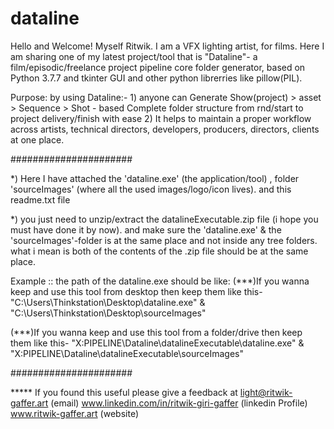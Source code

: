 # dataline
Hello and Welcome!
Myself Ritwik. I am a VFX lighting artist, for films. Here I am sharing one of my latest project/tool that is "Dataline"- a film/episodic/freelance project pipeline core folder generator, based on Python 3.7.7 and tkinter GUI and other python librerries like pillow(PIL).

Purpose: by using Dataline:-
	1) anyone can Generate Show(project) > asset > Sequence > Shot - based Complete folder structure from rnd/start to project delivery/finish with ease
	2) It helps to maintain a proper workflow across artists, technical directors, developers, producers, directors, clients at one place.



######################

*) Here I have attached the 'dataline.exe' (the application/tool) , folder 'sourceImages' (where all the used images/logo/icon lives). and this readme.txt file

*) you just need to unzip/extract the datalineExecutable.zip file (i hope you must have done it by now). and make sure the 'dataline.exe' & the 'sourceImages'-folder is at the same place and not inside any tree folders. what i mean is both of the contents of the .zip file should be at the same place. 

Example :: the path of the dataline.exe should be like: 
(***)If you wanna keep and use this tool from desktop then keep them like this-
						"C:\Users\Thinkstation\Desktop\dataline.exe" & "C:\Users\Thinkstation\Desktop\sourceImages"

(***)If you wanna keep and use this tool from a folder/drive then keep them like this-
						"X:PIPELINE\Dataline\datalineExecutable\dataline.exe" & "X:PIPELINE\Dataline\datalineExecutable\sourceImages"


######################


***** If you found this useful please give a feedback at 
				 light@ritwik-gaffer.art (email)
				 www.linkedin.com/in/ritwik-giri-gaffer (linkedin Profile)
				 www.ritwik-gaffer.art (website)
